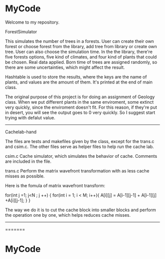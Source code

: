 MyCode
======

Welcome to my repository.



ForestSimulator

This simulates the number of trees in a forests. User can create their own forest or choose forest from the library, add tree from library or create own tree. User can also choose the simulation time. In the the library, there're five forests options, five kind of climates, and four kind of plants that could be chosen. Real data applied. Born time of trees are assigned randomly, so there are some uncertainties, which might affect the result. 

Hashtable is used to store the results, where the keys are the name of plants, and values are the amount of them. It's printed at the end of main class. 

The original purpose of this project is for doing an assignment of Geology class. When we put different plants in the same enviroment, some extinct very quickly, since the enviroment doesn't fit. For this reason, if they're put in desert, you will see the output goes to 0 very quickly. So I suggest start trying with defalut value. 

----------------------------------------------------

Cachelab-hand

The files are tests and makefiles given by the class, except for the trans.c and csim.c. The other files serve as helper files to help run the cache lab. 

csim.c
Cache simulator, which simulates the behavior of cache. Comments are included in the file.

trans.c
Perform the matrix wavefront transformation with as less cache misses as possible.

Here is the fomula of matrix wavefront transform:

for(int j =1; j<N ; j ++)
{
	for(int i = 1; i < M; i++){
		A[i][j] = A[i-1][j-1] + A[i-1][j] +A[i][j-1];
	}
}

The way we do it is to cut the cache block into smaller blocks and perform the operation one by one, which helps reduces cache misses.

---------------------------


=======
# MyCode


